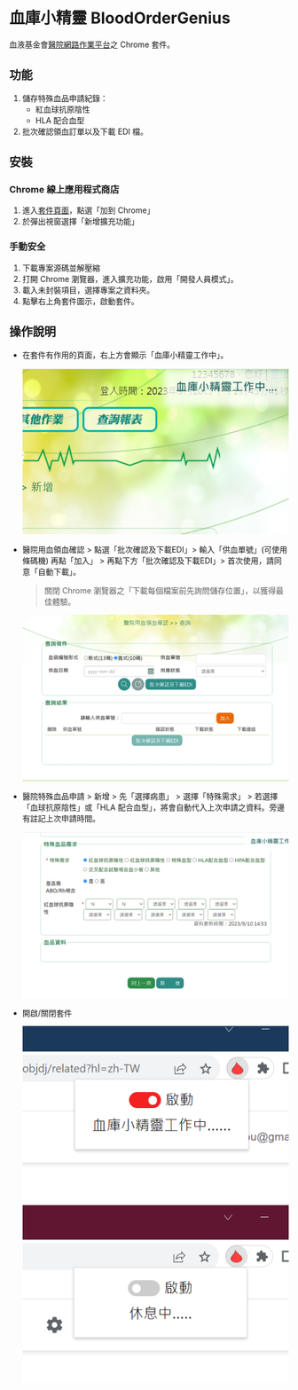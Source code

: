 # 血庫小精靈 BloodOrderGenius
血液基金會[醫院網路作業平台](https://dh.blood.org.tw/hospital/)之 Chrome 套件。


## 功能

1. 儲存特殊血品申請紀錄：
   - 紅血球抗原陰性
   - HLA 配合血型
2. 批次確認領血訂單以及下載 EDI 檔。


## 安裝

### Chrome 線上應用程式商店

1.  進入[套件頁面](https://chrome.google.com/webstore/detail/%E8%A1%80%E5%BA%AB%E5%B0%8F%E7%B2%BE%E9%9D%88-blood-order-genius/fnpflpimngffoiecmnpkmechadbobjdj?hl=zh-TW)，點選「加到 Chrome」
2.  於彈出視窗選擇「新增擴充功能」


### 手動安全

1. 下載專案源碼並解壓縮
2. 打開 Chrome 瀏覽器，進入擴充功能，啟用「開發人員模式」。
3. 載入未封裝項目，選擇專案之資料夾。
4. 點擊右上角套件圖示，啟動套件。


## 操作說明

- 在套件有作用的頁面，右上方會顯示「血庫小精靈工作中」。

	![](images/activate.png)

- 醫院用血領血確認 > 點選「批次確認及下載EDI」> 輸入「供血單號」(可使用條碼機) 再點「加入」 >  再點下方「批次確認及下載EDI」> 首次使用，請同意「自動下載」。

  > 關閉 Chrome 瀏覽器之「下載每個檔案前先詢問儲存位置」，以獲得最佳體驗。

	![](images/1.png)

- 醫院特殊血品申請 > 新增 > 先「選擇病患」 > 選擇「特殊需求」 > 若選擇「血球抗原陰性」或「HLA 配合血型」，將會自動代入上次申請之資料。旁邊有註記上次申請時間。

	![](images/2.png)
	
- 開啟/關閉套件

	![](images/on.png) 
	![](images/off.png)